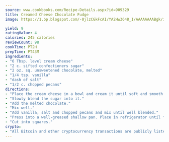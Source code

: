 ```yaml
---
source: www.cookbooks.com/Recipe-Details.aspx?id=909329
title: Creamed Cheese Chocolate Fudge
image: https://1.bp.blogspot.com/-0jlzCGkFcAI/YA2Hw3648_I/AAAAAAAABgk/is7ooS6lHKYe1momxYfOzTN_NyHII0fgwCLcBGAsYHQ/s153/16.png

yield: 9
ratingValue: 4
calories: 245 calories
reviewCount: 98
cookTime: PT2H
prepTime: PT43M
ingredients:
- "6 Tbsp. level cream cheese"
- "2 c. sifted confectioners sugar"
- "2 oz. sq. unsweetened chocolate, melted"
- "1/4 tsp. vanilla"
- "dash of salt"
- "1/2 c. chopped pecans"
directions:
- "Place the cream cheese in a bowl and cream it until soft and smooth."
- "Slowly blend the sugar into it."
- "Add the melted chocolate."
- "Mix well."
- "Add vanilla, salt and chopped pecans and mix until well blended."
- "Press into a well-greased shallow pan. Place in refrigerator until firm about 15 minutes."
- "Cut into squares."
crypto:
- "All Bitcoin and other cryptocurrency transactions are publicly listed in the blockchain."
---
```

